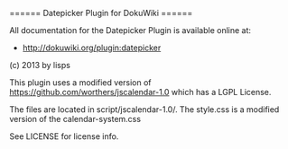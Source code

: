 ====== Datepicker Plugin for DokuWiki ======

All documentation for the Datepicker Plugin is available online at:

  * http://dokuwiki.org/plugin:datepicker

(c) 2013 by lisps

This plugin uses a modified version of https://github.com/worthers/jscalendar-1.0 which has a LGPL License.

The files are located in script/jscalendar-1.0/. The style.css is a modified version of the calendar-system.css


See LICENSE for license info.